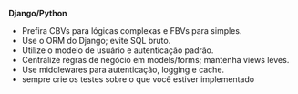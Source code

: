 **Django/Python**
- Prefira CBVs para lógicas complexas e FBVs para simples.
- Use o ORM do Django; evite SQL bruto.
- Utilize o modelo de usuário e autenticação padrão.
- Centralize regras de negócio em models/forms; mantenha views leves.
- Use middlewares para autenticação, logging e cache.
- sempre crie os testes sobre o que você estiver implementado